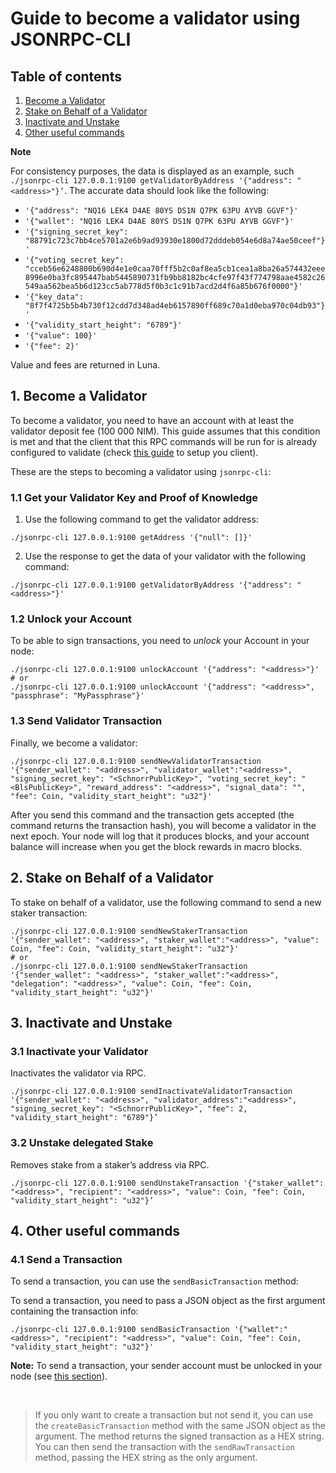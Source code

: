 # Guide to become a validator using JSONRPC-CLI

## Table of contents

1. [Become a Validator](becoming-a-validator-cli.md#_1-become-a-validator)
2. [Stake on Behalf of a Validator](becoming-a-validator-cli.md#_2-stake-on-behalf-of-a-validator)
3. [Inactivate and Unstake](becoming-a-validator-cli.md#_3-inactivate-and-unstake)
4. [Other useful commands](becoming-a-validator-cli.md#_4-other-useful-commands)

**Note**

For consistency purposes, the data is displayed as an example, such `./jsonrpc-cli 127.0.0.1:9100 getValidatorByAddress '{"address": "<address>"}’`. The accurate data should look like the following:

- `'{"address": "NQ16 LEK4 D4AE 80YS DS1N Q7PK 63PU AYVB GGVF"}'`
- `'{"wallet": "NQ16 LEK4 D4AE 80YS DS1N Q7PK 63PU AYVB GGVF"}'`
- `'{"signing_secret_key": "88791c723c7bb4ce5701a2e6b9ad93930e1800d72dddeb054e6d8a74ae50ceef"}'`
- `'{"voting_secret_key": "cceb56e6248800b690d4e1e0caa70fff5b2c0af8ea5cb1cea1a8ba26a574432eee8996e0ba3fc895447bab5445890731fb9bb8182bc4cfe97f43f774798aae4582c26549aa562bea5b6d123cc5ab778d5f0b3c1c91b7acd2d4f6a85b676f0000"}'`
- `'{"key_data": "8f7f4725b5b4b730f12cdd7d348ad4eb6157890ff689c70a1d0eba970c04db93"}'`
- `'{"validity_start_height": "6789"}'`
- `'{"value": 100}'`
- `'{"fee": 2}'`

Value and fees are returned in Luna.

## 1. Become a Validator

To become a validator, you need to have an account with at least the validator deposit fee (100 000 NIM).
This guide assumes that this condition is met and that the client that this RPC commands will be run for is already configured to validate (check [this guide](becoming-a-validator.md#_2-2-configure) to setup you client).

These are the steps to becoming a validator using `jsonrpc-cli`:

### 1.1 Get your Validator Key and Proof of Knowledge

1. Use the following command to get the validator address:

```
./jsonrpc-cli 127.0.0.1:9100 getAddress '{"null": []}'
```

2. Use the response to get the data of your validator with the following command:

```
./jsonrpc-cli 127.0.0.1:9100 getValidatorByAddress '{"address": "<address>"}'
```

### 1.2 Unlock your Account

To be able to sign transactions, you need to _unlock_ your Account in your node:

```
./jsonrpc-cli 127.0.0.1:9100 unlockAccount '{"address": "<address>"}'
# or
./jsonrpc-cli 127.0.0.1:9100 unlockAccount '{"address": "<address>", "passphrase": "MyPassphrase"}'
```

### 1.3 Send Validator Transaction

Finally, we become a validator:

```
./jsonrpc-cli 127.0.0.1:9100 sendNewValidatorTransaction '{"sender_wallet": "<address>", "validator_wallet":"<address>", "signing_secret_key": "<SchnorrPublicKey>", "voting_secret_key": "<BlsPublicKey>", "reward_address": "<address>", "signal_data": "", "fee": Coin, "validity_start_height": "u32"}'
```

After you send this command and the transaction gets accepted (the command returns the transaction hash), you will become a validator in the next epoch. Your node will log that it produces blocks, and your account balance will increase when you get the block rewards in macro blocks.

## 2. Stake on Behalf of a Validator

To stake on behalf of a validator, use the following command to send a new staker transaction:

```
./jsonrpc-cli 127.0.0.1:9100 sendNewStakerTransaction '{"sender_wallet": "<address>", "staker_wallet":"<address>", "value": Coin, "fee": Coin, "validity_start_height": "u32"}'
# or
./jsonrpc-cli 127.0.0.1:9100 sendNewStakerTransaction '{"sender_wallet": "<address>", "staker_wallet":"<address>", "delegation": "<address>", "value": Coin, "fee": Coin, "validity_start_height": "u32"}'
```

## 3. Inactivate and Unstake

### 3.1 Inactivate your Validator

Inactivates the validator via RPC.

```
./jsonrpc-cli 127.0.0.1:9100 sendInactivateValidatorTransaction '{"sender_wallet": "<address>", "validator_address":"<address>", "signing_secret_key": "<SchnorrPublicKey>", "fee": 2, "validity_start_height": "6789"}’
```

### 3.2 Unstake delegated Stake

Removes stake from a staker’s address via RPC.

```
./jsonrpc-cli 127.0.0.1:9100 sendUnstakeTransaction '{"staker_wallet": "<address>", "recipient": "<address>", "value": Coin, "fee": Coin, "validity_start_height": "u32"}’
```

## 4. Other useful commands

### 4.1 Send a Transaction

To send a transaction, you can use the `sendBasicTransaction` method:

To send a transaction, you need to pass a JSON object as the first argument containing the transaction info:

```
./jsonrpc-cli 127.0.0.1:9100 sendBasicTransaction '{"wallet":"<address>", "recipient": "<address>", "value": Coin, "fee": Coin, "validity_start_height": "u32"}'
```

**Note:** To send a transaction, your sender account must be unlocked in your node (see [this section](becoming-a-validator.md#_#1-2-unlock-your-account)).

<br/>

> If you only want to create a transaction but not send it, you can use the `createBasicTransaction` method with the same JSON object as the argument. The method returns the signed transaction as a HEX string. You can then send the transaction with the `sendRawTransaction` method, passing the HEX string as the only argument.
